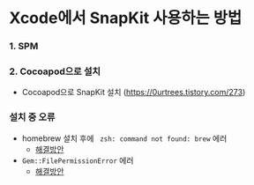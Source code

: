 # Xcode에서 SnapKit 사용하는 방법
### 1. SPM

### 2. Cocoapod으로 설치

- Cocoapod으로 SnapKit 설치 (https://0urtrees.tistory.com/273)


### 설치 중 오류
- homebrew 설치 후에 ` zsh: command not found: brew` 에러
  - [해결방안](https://miracleground.tistory.com/entry/Mac%EC%97%90%EC%84%9C-Homebrew-%EC%84%A4%EC%B9%98-%ED%9B%84-zsh-command-not-found-brew-%EC%98%A4%EB%A5%98%ED%95%B4%EA%B2%B0)
- `Gem::FilePermissionError` 에러 
  - [해결방안](https://jojoldu.tistory.com/288)
